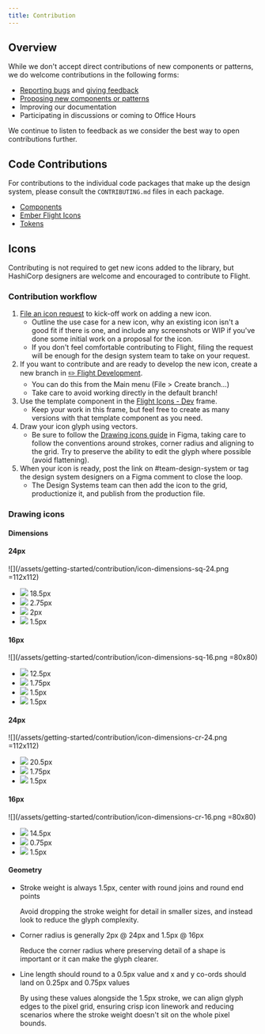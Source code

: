 ```yaml
---
title: Contribution
---
```


## Overview

While we don't accept direct contributions of new components or patterns, we do welcome contributions in the following forms:

* [Reporting bugs](https://docs.google.com/forms/d/e/1FAIpQLScpMXgrUTVT5fYriu4Pp48r4Nl_eCPluVnJLg0Yg3NXsRWvIA/viewform) and [giving feedback](https://docs.google.com/forms/d/e/1FAIpQLSdPShbSiUYgimppZeqWT99bVi6zLbKDThQUQTirH3RCj2okdg/viewform)
* [Proposing new components or patterns](https://docs.google.com/forms/d/e/1FAIpQLScpMXgrUTVT5fYriu4Pp48r4Nl_eCPluVnJLg0Yg3NXsRWvIA/viewform)
* Improving our documentation
* Participating in discussions or coming to Office Hours

We continue to listen to feedback as we consider the best way to open contributions further.

## Code Contributions 

For contributions to the individual code packages that make up the design system, please consult the `CONTRIBUTING.md` files in each package.
* [Components](https://github.com/hashicorp/design-system/blob/main/packages/components/CONTRIBUTING.md)
* [Ember Flight Icons](https://github.com/hashicorp/design-system/blob/main/packages/ember-flight-icons/CONTRIBUTING.md)
* [Tokens](https://github.com/hashicorp/design-system/blob/main/packages/tokens/CONTRIBUTING.md)

## Icons

Contributing is not required to get new icons added to the library, but HashiCorp designers are welcome and encouraged to contribute to Flight.

### Contribution workflow

1.  [File an icon request](https://docs.google.com/forms/d/e/1FAIpQLSc2wsaOaKHiVKPzk-FWlqwVdOjSmSuOU03XC5ZdJkHOcLDOEA/viewform) to kick-off work on adding a new icon.
    - Outline the use case for a new icon, why an existing icon isn't a good fit if there is one, and include any screenshots or WIP if you've done some initial work on a proposal for the icon.
    - If you don't feel comfortable contributing to Flight, filing the request will be enough for the design system team to take on your request.
2.  If you want to contribute and are ready to develop the new icon, create a new branch in [✏️ Flight Development](https://www.figma.com/file/MYiw4kiVpunIMMw0sBkE1t/%E2%9C%8F%EF%B8%8F-Flight-Development?node-id=1300%3A1385).
    - You can do this from the Main menu (File > Create branch...)
    - Take care to avoid working directly in the default branch!
3.  Use the template component in the [Flight Icons - Dev](https://www.figma.com/file/MYiw4kiVpunIMMw0sBkE1t/%E2%9C%8F%EF%B8%8F-Flight-Development?node-id=1300%3A1385) frame.
    - Keep your work in this frame, but feel free to create as many versions with that template component as you need.
4.  Draw your icon glyph using vectors.
    - Be sure to follow the [Drawing icons guide](https://www.figma.com/file/MYiw4kiVpunIMMw0sBkE1t/%E2%9C%8F%EF%B8%8F-Flight-Development?node-id=314%3A844) in Figma, taking care to follow the conventions around strokes, corner radius and aligning to the grid. Try to preserve the ability to edit the glyph where possible (avoid flattening).
5.  When your icon is ready, post the link on #team-design-system or tag the design system designers on a Figma comment to close the loop.
    - The Design Systems team can then add the icon to the grid, productionize it, and publish from the production file.

### Drawing icons

#### Dimensions

#### 24px

![](/assets/getting-started/contribution/icon-dimensions-sq-24.png =112x112)

- ![](/assets/getting-started/contribution/icon-dimensions-helper-1.png) 18.5px
- ![](/assets/getting-started/contribution/icon-dimensions-helper-2.png) 2.75px
- ![](/assets/getting-started/contribution/icon-dimensions-helper-3.png) 2px
- ![](/assets/getting-started/contribution/icon-dimensions-helper-4.png) 1.5px

#### 16px

![](/assets/getting-started/contribution/icon-dimensions-sq-16.png =80x80)

- ![](/assets/getting-started/contribution/icon-dimensions-helper-1.png) 12.5px
- ![](/assets/getting-started/contribution/icon-dimensions-helper-2.png) 1.75px
- ![](/assets/getting-started/contribution/icon-dimensions-helper-3.png) 1.5px
- ![](/assets/getting-started/contribution/icon-dimensions-helper-4.png) 1.5px

#### 24px

![](/assets/getting-started/contribution/icon-dimensions-cr-24.png =112x112)

- ![](/assets/getting-started/contribution/icon-dimensions-helper-1.png) 20.5px
- ![](/assets/getting-started/contribution/icon-dimensions-helper-2.png) 1.75px
- ![](/assets/getting-started/contribution/icon-dimensions-helper-4.png) 1.5px

#### 16px

![](/assets/getting-started/contribution/icon-dimensions-cr-16.png =80x80)

- ![](/assets/getting-started/contribution/icon-dimensions-helper-1.png) 14.5px
- ![](/assets/getting-started/contribution/icon-dimensions-helper-2.png) 0.75px
- ![](/assets/getting-started/contribution/icon-dimensions-helper-4.png) 1.5px

#### Geometry

- Stroke weight is always 1.5px, center with round joins and round end points

  Avoid dropping the stroke weight for detail in smaller sizes, and instead look to reduce the glyph complexity.

- Corner radius is generally 2px @ 24px and 1.5px @ 16px

  Reduce the corner radius where preserving detail of a shape is important or it can make the glyph clearer.

- Line length should round to a 0.5px value and x and y co-ords should land on 0.25px and 0.75px values

  By using these values alongside the 1.5px stroke, we can align glyph edges to the pixel grid, ensuring crisp icon linework and reducing scenarios where the stroke weight doesn't sit on the whole pixel bounds.

